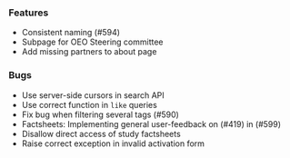 ### Features

* Consistent naming (#594)
* Subpage for OEO Steering committee 
* Add missing partners to about page

### Bugs

* Use server-side cursors in search API
* Use correct function in `like` queries
* Fix bug when filtering several tags (#590)
* Factsheets: Implementing general user-feedback on (#419) in (#599)
* Disallow direct access of study factsheets
* Raise correct exception in invalid activation form
